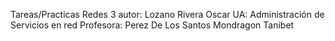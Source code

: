 Tareas/Practicas Redes 3 autor: Lozano Rivera Oscar UA: Administración de Servicios en red Profesora: Perez De Los Santos Mondragon Tanibet
